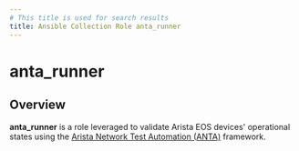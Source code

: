```yaml
---
# This title is used for search results
title: Ansible Collection Role anta_runner
---
```

<!--
  ~ Copyright (c) 2023-2024 Arista Networks, Inc.
  ~ Use of this source code is governed by the Apache License 2.0
  ~ that can be found in the LICENSE file.
  -->

# anta_runner

## Overview

**anta_runner** is a role leveraged to validate Arista EOS devices' operational states using the [Arista Network Test Automation (ANTA)](anta.arista.com) framework.
